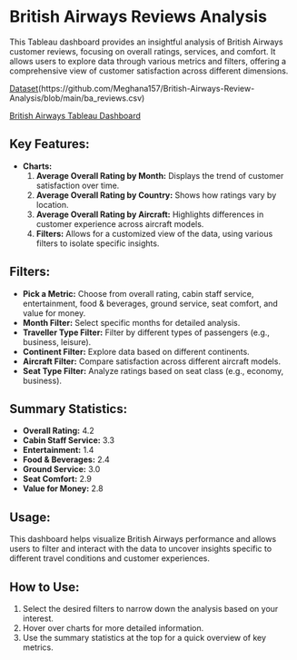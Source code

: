 # British Airways Reviews Analysis

This Tableau dashboard provides an insightful analysis of British Airways customer reviews, focusing on overall ratings, services, and comfort. It allows users to explore data through various metrics and filters, offering a comprehensive view of customer satisfaction across different dimensions.

[Dataset]([https://github.com/your-username/your-repo-name/raw/main/british_airways_reviews.csv](https://github.com/Meghana157/British-Airways-Review-Analysis/blob/main/Countries.csv))(https://github.com/Meghana157/British-Airways-Review-Analysis/blob/main/ba_reviews.csv)

[British Airways Tableau Dashboard](https://github.com/Meghana157/British-Airways-Review-Analysis/blob/main/British%20Airways-%20Project.twb)

## Key Features:
- **Charts:**
  1. **Average Overall Rating by Month:** Displays the trend of customer satisfaction over time.
  2. **Average Overall Rating by Country:** Shows how ratings vary by location.
  3. **Average Overall Rating by Aircraft:** Highlights differences in customer experience across aircraft models.
  4. **Filters:** Allows for a customized view of the data, using various filters to isolate specific insights.

## Filters:
- **Pick a Metric:** Choose from overall rating, cabin staff service, entertainment, food & beverages, ground service, seat comfort, and value for money.
- **Month Filter:** Select specific months for detailed analysis.
- **Traveller Type Filter:** Filter by different types of passengers (e.g., business, leisure).
- **Continent Filter:** Explore data based on different continents.
- **Aircraft Filter:** Compare satisfaction across different aircraft models.
- **Seat Type Filter:** Analyze ratings based on seat class (e.g., economy, business).

## Summary Statistics:
- **Overall Rating:** 4.2
- **Cabin Staff Service:** 3.3
- **Entertainment:** 1.4
- **Food & Beverages:** 2.4
- **Ground Service:** 3.0
- **Seat Comfort:** 2.9
- **Value for Money:** 2.8

## Usage:
This dashboard helps visualize British Airways performance and allows users to filter and interact with the data to uncover insights specific to different travel conditions and customer experiences.

## How to Use:
1. Select the desired filters to narrow down the analysis based on your interest.
2. Hover over charts for more detailed information.
3. Use the summary statistics at the top for a quick overview of key metrics.

